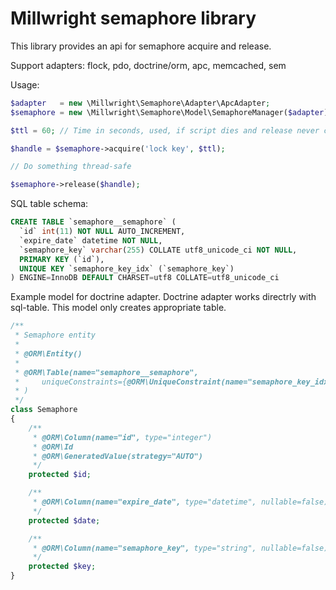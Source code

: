 Millwright semaphore library
============================

This library provides an api for semaphore acquire and release.

Support adapters: flock, pdo, doctrine/orm, apc, memcached, sem

Usage:

```php
$adapter   = new \Millwright\Semaphore\Adapter\ApcAdapter;
$semaphore = new \Millwright\Semaphore\Model\SemaphoreManager($adapter);

$ttl = 60; // Time in seconds, used, if script dies and release never called.

$handle = $semaphore->acquire('lock key', $ttl);

// Do something thread-safe

$semaphore->release($handle);

```

SQL table schema:

``` sql
CREATE TABLE `semaphore__semaphore` (
  `id` int(11) NOT NULL AUTO_INCREMENT,
  `expire_date` datetime NOT NULL,
  `semaphore_key` varchar(255) COLLATE utf8_unicode_ci NOT NULL,
  PRIMARY KEY (`id`),
  UNIQUE KEY `semaphore_key_idx` (`semaphore_key`)
) ENGINE=InnoDB DEFAULT CHARSET=utf8 COLLATE=utf8_unicode_ci
```

Example model for doctrine adapter.
Doctrine adapter works directrly with sql-table. This model only creates appropriate table.

```php
/**
 * Semaphore entity
 *
 * @ORM\Entity()
 *
 * @ORM\Table(name="semaphore__semaphore",
 *     uniqueConstraints={@ORM\UniqueConstraint(name="semaphore_key_idx", columns={"semaphore_key"})}
 * )
 */
class Semaphore
{
    /**
     * @ORM\Column(name="id", type="integer")
     * @ORM\Id
     * @ORM\GeneratedValue(strategy="AUTO")
     */
    protected $id;

    /**
     * @ORM\Column(name="expire_date", type="datetime", nullable=false)
     */
    protected $date;

    /**
     * @ORM\Column(name="semaphore_key", type="string", nullable=false)
     */
    protected $key;
}
```
